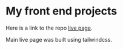# My front end projects

Here is a link to the repo [live page](https://eleswastaken.github.io/front-end/index.html).

Main live page was built using tailwindcss.
